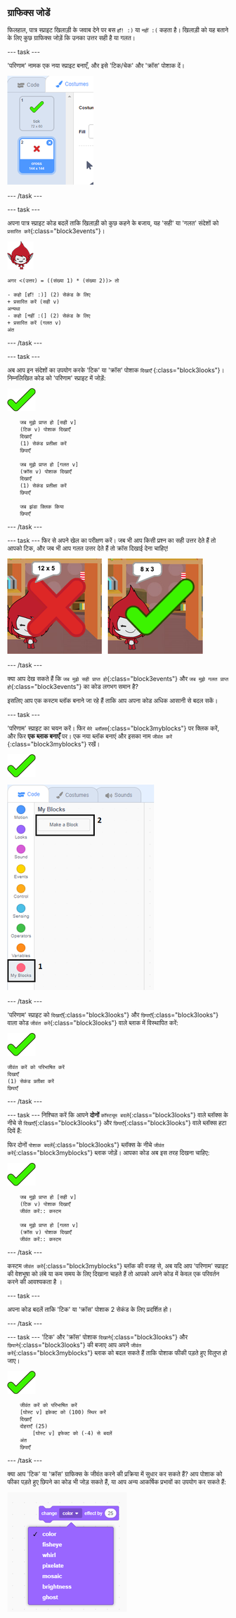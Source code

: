 ## ग्राफिक्स जोडें

फिलहाल, पात्र स्प्राइट खिलाड़ी के जवाब देने पर बस ` हाँ! :) ` या ` नहीं :( ` कहता है। खिलाड़ी को यह बताने के लिए कुछ ग्राफिक्स जोड़ें कि उनका उत्तर सही है या गलत।

\--- task \---

'परिणाम' नामक एक नया स्प्राइट बनाएँ, और इसे 'टिक/चेक' और 'क्रॉस' पोशाक दें।

![टिक और क्रॉस पोशाक के साथ स्प्राइट](images/brain-result.png)

\--- /task \---

\--- task \---

अपना पात्र स्प्राइट कोड बदलें ताकि खिलाड़ी को कुछ कहने के बजाय, यह 'सही' या 'गलत' संदेशों को `प्रसारित करें`{:class="block3events"}।

![पात्र स्प्राइट](images/giga-sprite.png)

```blocks3
अगर <(उत्तर) = ((संख्या 1) * (संख्या 2))> तो

- कहो [हाँ! :)] (2) सेकंड के लिए
+ प्रसारित करें (सही v)
अन्यथा
- कहो [नहीं :(] (2) सेकंड के लिए
+ प्रसारित करें (गलत v)
अंत
```

\--- /task \---

\--- task \---

अब आप इन संदेशों का उपयोग करके 'टिक' या 'क्रॉस' पोशाक `दिखाएँ` {:class="block3looks"}। निम्नलिखित कोड को 'परिणाम' स्प्राइट में जोड़ें:

![परिणाम स्प्राइट](images/result-sprite.png)

```blocks3
    जब मुझे प्राप्त हो [सही v]
    (टिक v) पोशाक दिखाएँ
    दिखाएँ
    (1) सेकंड प्रतीक्षा करें
    छिपाएँ
  
    जब मुझे प्राप्त हो [गलत v]
    (क्रॉस v) पोशाक दिखाएँ
    दिखाएँ
    (1) सेकंड प्रतीक्षा करें
    छिपाएँ

    जब झंडा क्लिक किया
    छिपाएँ
```

\--- /task \---

\--- task \--- फिर से अपने खेल का परीक्षण करें। जब भी आप किसी प्रश्न का सही उत्तर देते हैं तो आपको टिक, और जब भी आप गलत उत्तर देते हैं तो क्रॉस दिखाई देना चाहिए!

![सही के लिए टिक, गलत उत्तर के लिए क्रॉस](images/brain-test-answer.png)

\--- /task \---

क्या आप देख सकते हैं कि `जब मुझे सही प्राप्त हो`{:class="block3events"} और `जब मुझे गलत प्राप्त हो`{:class="block3events"} का कोड लगभग समान है?

इसलिए आप एक कस्टम ब्लॉक बनाने जा रहे हैं ताकि आप अपना कोड अधिक आसानी से बदल सकें।

\--- task \---

'परिणाम' स्प्राइट का चयन करें। फिर `मेरे ब्लॉक्स`{:class="block3myblocks"} पर क्लिक करें, और फिर **एक ब्लाक बनाएँ** पर। एक नया ब्लॉक बनाएं और इसका नाम `जीवंत करें` {:class="block3myblocks"} रखें।

![परिणाम स्प्राइट](images/result-sprite.png)

![एक जीवंत करें नामक ब्लाक बनाएँ](images/brain-animate-function.png)

\--- /task \---

'परिणाम' स्प्राइट को `दिखाएँ`{:class="block3looks"} और `छिपाएँ`{:class="block3looks"} वाला कोड `जीवंत करें`{:class="block3looks"} वाले ब्लाक में विस्थापित करें:

![परिणाम स्प्राइट](images/result-sprite.png)

```blocks3
जीवंत करें को परिभाषित करें
दिखाएँ
(1) सेकंड प्रतीक्षा करें
छिपाएँ
```

\--- /task \---

\--- task \--- निश्चित करें कि आपने **दोनों** `कॉस्ट्यूम बदलें`{:class="block3looks"} वाले ब्लॉक्स के नीचे से `दिखाएँ`{:class="block3looks"} और `छिपाएँ`{:class="block3looks"} वाले ब्लॉक्स हटा दियें हैं:

फिर दोनों `पोशाक बदलें`{:class="block3looks"} ब्लॉक्स के नीचे `जीवंत करें`{:class="block3myblocks"} ब्लाक जोड़ें। आपका कोड अब इस तरह दिखना चाहिए:

![परिणाम स्प्राइट](images/result-sprite.png)

```blocks3
    जब मुझे प्राप्त हो [सही v]
    (टिक v) पोशाक दिखाएँ
    जीवंत करें:: कस्टम

    जब मुझे प्राप्त हो [गलत v]
    (क्रॉस v) पोशाक दिखाएँ
    जीवंत करें:: कस्टम
```

\--- /task \---

कस्टम `जीवंत करें`{:class="block3myblocks"} ब्लॉक की वजह से, अब यदि आप 'परिणाम' स्प्राइट की वेशभूषा को लंबे या कम समय के लिए दिखाना चाहते हैं तो आपको अपने कोड में केवल एक परिवर्तन करने की आवश्यकता है ।

\--- task \---

अपना कोड बदलें ताकि 'टिक' या 'क्रॉस' पोशाक 2 सेकंड के लिए प्रदर्शित हो।

\--- /task \---

\--- task \--- 'टिक' और 'क्रॉस' पोशाक `दिखाने`{:class="block3looks"} और `छिपाने`{:class="block3looks"} की बजाए आप अपने `जीवंत करें`{:class="block3myblocks"} ब्लाक को बदल सकते हैं ताकि पोशाक फीकी पड़ते हुए विलुप्त हो जाए।

![परिणाम स्प्राइट](images/result-sprite.png)

```blocks3
    जीवंत करें को परिभाषित करें
    [घोस्ट v] इफ़ेक्ट को (100) स्थिर करें
    दिखाएँ
    दोहराएँ (25)
        [घोस्ट v] इफेक्ट को (-4) से बदलें
    अंत
    छिपाएँ
```

\--- /task \---

क्या आप 'टिक' या 'क्रॉस' ग्राफिक्स के जीवंत करने की प्रक्रिया में सुधार कर सकते हैं? आप पोशाक को फीका पड़ते हुए छिपने का कोड भी जोड़ सकते हैं, या आप अन्य आकर्षिक प्रभावों का उपयोग कर सकते हैं:

![स्क्रीनशॉट](images/brain-effects.png)